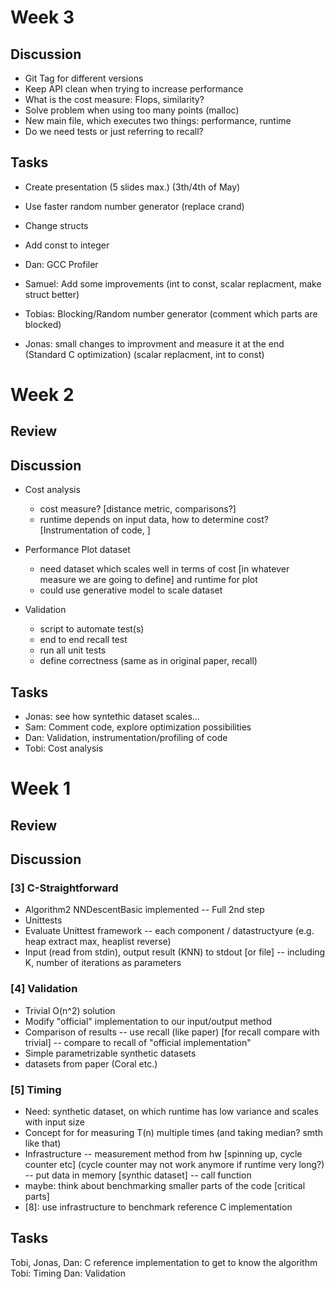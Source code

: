 # Week 3
## Discussion
- Git Tag for different versions
- Keep API clean when trying to increase performance
- What is the cost measure: Flops, similarity?
- Solve problem when using too many points (malloc)
- New main file, which executes two things: performance, runtime
- Do we need tests or just referring to recall? 

## Tasks
- Create presentation (5 slides max.) (3th/4th of May)
- Use faster random number generator (replace crand)
- Change structs
- Add const to integer

- Dan: GCC Profiler
- Samuel: Add some improvements (int to const, scalar replacment, make struct better)
- Tobias: Blocking/Random number generator (comment which parts are blocked)
- Jonas: small changes to improvment and measure it at the end (Standard C optimization) (scalar replacment, int to const)

# Week 2
## Review
## Discussion
- Cost analysis
    - cost measure? [distance metric, comparisons?]
    - runtime depends on input data, how to determine cost? [Instrumentation of code, ]

- Performance Plot dataset
    - need dataset which scales well in terms of cost [in whatever measure we are going to define] and runtime for plot 
    - could use generative model to scale dataset

- Validation
    - script to automate test(s)
    - end to end recall test
    - run all unit tests
    - define correctness (same as in original paper, recall)

## Tasks
- Jonas: see how syntethic dataset scales...
- Sam: Comment code, explore optimization possibilities
- Dan: Validation, instrumentation/profiling of code
- Tobi: Cost analysis

# Week 1
## Review
## Discussion
### [3] C-Straightforward
- Algorithm2 NNDescentBasic implemented
-- Full 2nd step
- Unittests
- Evaluate Unittest framework
-- each component / datastructyure (e.g. heap extract max, heaplist reverse)
- Input (read from stdin), output result (KNN) to stdout [or file]
-- including K, number of iterations as parameters

### [4] Validation
- Trivial O(n^2) solution
- Modify "official" implementation to our input/output method
- Comparison of results
-- use recall (like paper) [for recall compare with trivial]
-- compare to recall of "official implementation"
- Simple parametrizable synthetic datasets
- datasets from paper (Coral etc.)

### [5] Timing
- Need: synthetic dataset, on which runtime has low variance and scales with input size
- Concept for for measuring T(n) multiple times (and taking median? smth like that)
- Infrastructure
-- measurement method from hw [spinning up, cycle counter etc] (cycle counter may not work anymore if runtime very long?)
-- put data in memory [synthic dataset]
-- call function
- maybe: think about benchmarking smaller parts of the code [critical parts]
- [8]: use infrastructure to benchmark reference C implementation
## Tasks
Tobi, Jonas, Dan: C reference implementation to get to know the algorithm
Tobi: Timing
Dan: Validation
